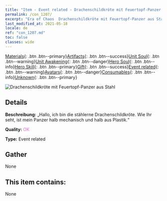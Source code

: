```yaml
---
title: "Item - Event related - Drachenschildkröte mit Feuertopf-Panzer aus Stahl"
permalink: /con_1207/
excerpt: "Era of Chaos  Drachenschildkröte mit Feuertopf-Panzer aus Stahl"
last_modified_at: 2021-05-18
locale: de
ref: "con_1207.md"
toc: false
classes: wide
---
```

 [Materials](/ItemsDE/){: .btn .btn--primary}[Artifacts](/ItemsDE/Artifacts/){: .btn .btn--success}[Unit Soul](/ItemsDE/UnitSoul/){: .btn .btn--warning}[Unit Awakening](/ItemsDE/UnitAwakening/){: .btn .btn--danger}[Hero Soul](/ItemsDE/HeroSoul/){: .btn .btn--info}[Hero Skill](/ItemsDE/HeroSkill/){: .btn .btn--primary}[Gift](/ItemsDE/Gift/){: .btn .btn--success}[Event related](/ItemsDE/Events/){: .btn .btn--warning}[Avatars](/ItemsDE/Avatars/){: .btn .btn--danger}[Consumables](/ItemsDE/Consumables/){: .btn .btn--info}[Unknown](/ItemsDE/Unknown/){: .btn .btn--primary}

 ![Drachenschildkröte mit Feuertopf-Panzer aus Stahl](/images/t/i_81521231.png)

## Details
 **Beschreibung:** „Hallo, ich bin die stählerne Drachenschildkröte. Wie Ihr seht, ist mein Panzer halb mechanisch und halb aus Plastik.“

 **Quality:** <span style="color: #DA70D6">OK</span>

 **Type:** Event related

## Gather

  None

## This item contains:

  None

